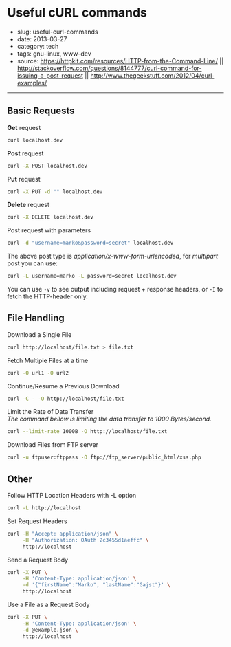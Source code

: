 # Useful cURL commands

- slug: useful-curl-commands
- date: 2013-03-27
- category: tech
- tags: gnu-linux, www-dev
- source: https://httpkit.com/resources/HTTP-from-the-Command-Line/ ||
          http://stackoverflow.com/questions/8144777/curl-command-for-issuing-a-post-request ||
          http://www.thegeekstuff.com/2012/04/curl-examples/

-----------------

## Basic Requests

**Get** request

````bash
curl localhost.dev
````

**Post** request

````bash
curl -X POST localhost.dev
````

**Put** request

````bash
curl -X PUT -d "" localhost.dev
````

**Delete** request

````bash
curl -X DELETE localhost.dev
````

Post request with parameters

````bash
curl -d "username=marko&password=secret" localhost.dev
````

The above post type is _application/x-www-form-urlencoded_,
for _multipart_ post you can use:

````bash
curl -L username=marko -L password=secret localhost.dev
````

You can use `-v` to see output including request + response headers,
or `-I` to fetch the HTTP-header only.

## File Handling

Download a Single File

````bash
curl http://localhost/file.txt > file.txt
````

Fetch Multiple Files at a time

````bash
curl -O url1 -O url2
````

Continue/Resume a Previous Download

````bash
curl -C - -O http://localhost/file.txt
````

Limit the Rate of Data Transfer<br>
_The command bellow is limiting the data transfer to 1000 Bytes/second._

````bash
curl --limit-rate 1000B -O http://localhost/file.txt
````

Download Files from FTP server

````bash
curl -u ftpuser:ftppass -O ftp://ftp_server/public_html/xss.php
````

## Other

Follow HTTP Location Headers with -L option

````bash
curl -L http://localhost
````

Set Request Headers

````bash
curl -H "Accept: application/json" \
     -H "Authorization: OAuth 2c3455d1aeffc" \
     http://localhost
````

Send a Request Body

````bash
curl -X PUT \
     -H 'Content-Type: application/json' \
     -d '{"firstName":"Marko", "lastName":"Gajst"}' \
     http://localhost
````

Use a File as a Request Body

````bash
curl -X PUT \
     -H 'Content-Type: application/json' \
     -d @example.json \
     http://localhost
````
